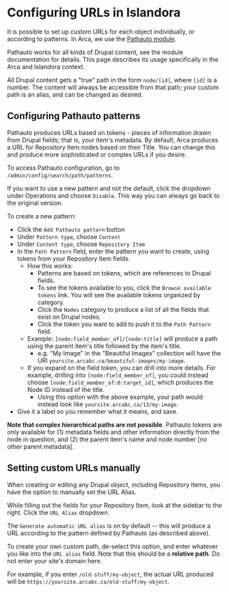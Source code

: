 # Configuring URLs in Islandora

It is possible to set up custom URLs for each object individually, or according to patterns. In Arca, we use the [Pathauto module](https://www.drupal.org/documentation/modules/pathauto).

Pathauto works for all kinds of Drupal content, see the module documentation for details. This page describes its usage specifically in the Arca and Islandora context.

All Drupal content gets a "true" path in the form `node/[id]`, where `[id]` is a number. The content will always be accessible from that path; your custom path is an alias, and can be changed as desired.

## Configuring Pathauto patterns

Pathauto produces URLs based on tokens - pieces of information drawn from Drupal fields; that is, your item's metadata. By default, Arca produces a URL for Repository Item nodes based on their Title. You can change this and produce more sophisticated or complex URLs if you desire.

To access Pathauto configuration, go to `/admin/config/search/path/patterns`. 

If you want to use a new pattern and not the default, click the dropdown under Operations and choose `Disable`. This way you can always go back to the original version.

To create a new pattern:

- Click the `Add Pathauto pattern` button
- Under `Pattern type`, choose `Content`
- Under `Content type`, choose `Repository Item`
- In the `Path Pattern` field, enter the pattern you want to create, using tokens from your Repository Item fields. 
    - How this works:
        - Patterns are based on tokens, which are references to Drupal fields.
        - To see the tokens available to you, click the `Browse available tokens` link. You will see the available tokens organized by category.
        - Click the `Nodes` category to produce a list of all the fields that exist on Drupal nodes.
        - Click the token you want to add to push it to the `Path Pattern` field.
    - Example: `[node:field_member_of]/[node:title]` will produce a path using the parent item's title followed by the item's title.
        - e.g. "My Image" in the "Beautiful Images" collection will have the URl `yoursite.arcabc.ca/beautiful-images/my-image`.
    - If you expand on the field token, you can drill into more details. For example, drilling into `[node:field_member_of]`, you could instead choose `[node:field_member_of:0:target_id]`, which produces the Node ID instead of the title.
        - Using this option with the above example, your path would instead look like `yoursite.arcabc.ca/13/my-image`.
- Give it a label so you remember what it means, and save.

**Note that complex hierarchical paths are not possible**. Pathauto tokens are only available for (1) metadata fields and other information directly from the node in question, and (2) the parent item's name and node number [no other parent metadata].

## Setting custom URLs manually

When creating or editing any Drupal object, including Repository Items, you have the option to manually set the URL Alias.
        
While filling out the fields for your Repository Item, look at the sidebar to the right. Click the `URL Alias` dropdown.

The `Generate automatic URL alias` is on by default -- this will produce a URL according to the pattern defined by Pathauto (as described above).

To create your own custom path, de-select this option, and enter whatever you like into the `URL alias` field. Note that this should be a **relative path**. Do not enter your site's domain here.

For example, if you enter `/old-stuff/my-object`, the actual URL produced will be `https://yoursite.arcabc.ca/old-stuff/my-object`.
